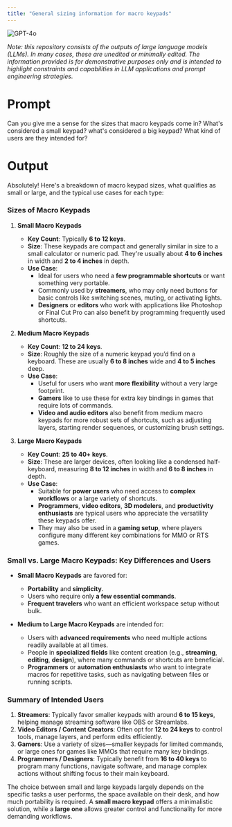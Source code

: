 ```yaml
---
title: "General sizing information for macro keypads"
---
```

![GPT-4o](https://img.shields.io/badge/GPT--4o-3333FF?style=for-the-badge&logo=openai&logoColor=white)



*Note: this repository consists of the outputs of large language models (LLMs). In many cases, these are unedited or minimally edited. The information provided is for demonstrative purposes only and is intended to highlight constraints and capabilities in LLM applications and prompt engineering strategies.*


# Prompt
Can you give me a sense for the sizes that macro keypads come in? What's considered a small keypad? what's considered a big keypad? What kind of users are they intended for?

# Output
Absolutely! Here's a breakdown of macro keypad sizes, what qualifies as small or large, and the typical use cases for each type:

### **Sizes of Macro Keypads**

1. **Small Macro Keypads**
   - **Key Count**: Typically **6 to 12 keys**.
   - **Size**: These keypads are compact and generally similar in size to a small calculator or numeric pad. They're usually about **4 to 6 inches** in width and **2 to 4 inches** in depth.
   - **Use Case**: 
     - Ideal for users who need a **few programmable shortcuts** or want something very portable. 
     - Commonly used by **streamers**, who may only need buttons for basic controls like switching scenes, muting, or activating lights.
     - **Designers** or **editors** who work with applications like Photoshop or Final Cut Pro can also benefit by programming frequently used shortcuts.

2. **Medium Macro Keypads**
   - **Key Count**: **12 to 24 keys**.
   - **Size**: Roughly the size of a numeric keypad you’d find on a keyboard. These are usually **6 to 8 inches** wide and **4 to 5 inches** deep.
   - **Use Case**:
     - Useful for users who want **more flexibility** without a very large footprint. 
     - **Gamers** like to use these for extra key bindings in games that require lots of commands.
     - **Video and audio editors** also benefit from medium macro keypads for more robust sets of shortcuts, such as adjusting layers, starting render sequences, or customizing brush settings.

3. **Large Macro Keypads**
   - **Key Count**: **25 to 40+ keys**.
   - **Size**: These are larger devices, often looking like a condensed half-keyboard, measuring **8 to 12 inches** in width and **6 to 8 inches** in depth.
   - **Use Case**:
     - Suitable for **power users** who need access to **complex workflows** or a large variety of shortcuts. 
     - **Programmers**, **video editors**, **3D modelers**, and **productivity enthusiasts** are typical users who appreciate the versatility these keypads offer.
     - They may also be used in a **gaming setup**, where players configure many different key combinations for MMO or RTS games.

### **Small vs. Large Macro Keypads: Key Differences and Users**

- **Small Macro Keypads** are favored for:
  - **Portability** and **simplicity**.
  - Users who require only **a few essential commands**.
  - **Frequent travelers** who want an efficient workspace setup without bulk.

- **Medium to Large Macro Keypads** are intended for:
  - Users with **advanced requirements** who need multiple actions readily available at all times.
  - People in **specialized fields** like content creation (e.g., **streaming**, **editing**, **design**), where many commands or shortcuts are beneficial.
  - **Programmers** or **automation enthusiasts** who want to integrate macros for repetitive tasks, such as navigating between files or running scripts.

### **Summary of Intended Users**

1. **Streamers**: Typically favor smaller keypads with around **6 to 15 keys**, helping manage streaming software like OBS or Streamlabs.
2. **Video Editors / Content Creators**: Often opt for **12 to 24 keys** to control tools, manage layers, and perform edits efficiently.
3. **Gamers**: Use a variety of sizes—smaller keypads for limited commands, or large ones for games like MMOs that require many key bindings.
4. **Programmers / Designers**: Typically benefit from **16 to 40 keys** to program many functions, navigate software, and manage complex actions without shifting focus to their main keyboard.

The choice between small and large keypads largely depends on the specific tasks a user performs, the space available on their desk, and how much portability is required. A **small macro keypad** offers a minimalistic solution, while a **large one** allows greater control and functionality for more demanding workflows.